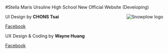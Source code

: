 #Stella Maris Ursuline High School New Official Website (Developing)

<img src="http://www.smhs.hlc.edu.tw/smhs/about_smhs/pic/4_clip_image002.jpg"
alt="Snowplow logo" title="Snowplow" align="right"/>

UI Design by **CHONS Tsai**                 

[Facebook][fb_chons]

UX Design & Coding by **Wayne Huang**       

[Facebook][fb_wayne]

[fb_chons]: https://www.facebook.com/chonstsai
[fb_wayne]: https://www.facebook.com/Wayne.Huang.g
